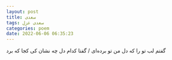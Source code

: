 ```yaml
---
layout: post
title: سعدی
tags: سعدی غزل
categories: poem
date: 2022-06-06 06:35:23
---
```


گفتم لب تو را که دل من تو برده‌ای / گفتا کدام دل چه نشان کی کجا که برد
